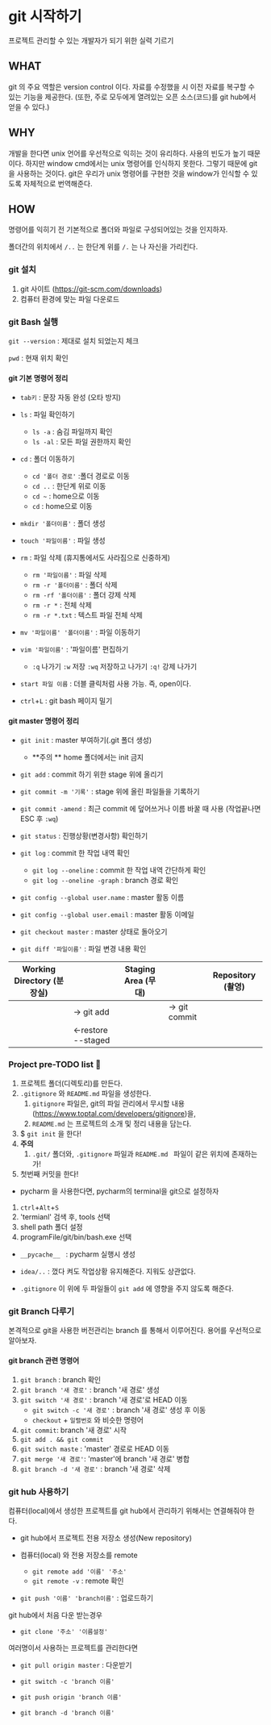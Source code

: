 # git 시작하기

프로젝트 관리할 수 있는 개발자가 되기 위한 실력 기르기



## WHAT

git 의 주요 역할은 version control 이다. 자료를 수정했을 시 이전 자료를 복구할 수 있는 기능을 제공한다. (또한, 주로 모두에게 열려있는 오픈 소스(코드)를 git hub에서 얻을 수 있다.)



## WHY

개발을 한다면 unix 언어를 우선적으로 익히는 것이 유리하다. 사용의 빈도가 높기 때문이다. 하지만 window cmd에서는 unix 명령어를 인식하지 못한다.  그렇기 때문에 git을 사용하는 것이다.  git은 우리가 unix 명령어를 구현한 것을 window가 인식할 수 있도록 자체적으로 번역해준다. 



## HOW

명령어를 익히기 전 기본적으로 폴더와 파일로 구성되어있는 것을 인지하자.

폴더간의 위치에서 `/..` 는 한단계 위를 `/.` 는 나 자신을 가리킨다.



### git 설치

1. git 사이트 (https://git-scm.com/downloads)
2. 컴퓨터 환경에 맞는 파일 다운로드



### git Bash 실행

`git --version` : 제대로 설치 되었는지 체크

`pwd` : 현재 위치 확인



#### git 기본 명령어 정리

- `tab키`  : 문장 자동 완성 (오타 방지)

- `ls` : 파일 확인하기 
  - `ls -a` : 숨김 파일까지 확인
  - `ls -al` : 모든 파일 권한까지 확인
  
- `cd` : 폴더 이동하기 
  - `cd '폴더 경로'` :폴더 경로로 이동
  - `cd ..` : 한단계 위로 이동
  - `cd ~` : home으로 이동
  - `cd` : home으로 이동
  
- `mkdir '폴더이름'` : 폴더 생성

- `touch '파일이름'` : 파일 생성

- `rm` : 파일 삭제 (휴지통에서도 사라짐으로 신중하게)
  - `rm '파일이름'` : 파일 삭제
  - `rm -r '폴더이름'` : 폴더 삭제
  - `rm -rf '폴더이름'` : 폴더 강제 삭제
  - `rm -r *` : 전체 삭제
  - `rm -r *.txt` : 텍스트 파일 전체 삭제
  
- `mv '파일이름' '폴더이름'`  : 파일 이동하기 

- `vim '파일이름'` : '파일이름' 편집하기

  - `:q` 나가기 `:w` 저장 `:wq` 저장하고 나가기 `:q!` 강제 나가기

- `start 파일 이름` :   더블 클릭처럼 사용 가능. 즉, open이다.

- `ctrl`+`L` : git bash 페이지 밀기

  

#### git master 명령어 정리

- `git init` : master 부여하기(.git 폴더 생성)
  - **주의 **  home 폴더에서는 init 금지
  
- `git add` : commit 하기 위한 stage 위에 올리기

- `git commit -m '기록'` : stage 위에 올린 파일들을 기록하기

- `git commit -amend` : 최근 commit 에 덮어쓰거나 이름 바꿀 때 사용 (작업끝나면 ESC 후 `:wq`)

- `git status` :  진행상황(변경사항) 확인하기

- `git log` : commit 한 작업 내역 확인 

  - `git log --oneline` : commit 한 작업 내역 간단하게 확인
  - `git log --oneline -graph` : branch 경로 확인

- `git config --global user.name` : master 활동 이름

- `git config --global user.email` : master 활동 이메일 

- `git checkout master` : master 상태로 돌아오기

- `git diff '파일이름'` : 파일 변경 내용 확인

  



| Working Directory (분장실) |                    | Staging Area (무대) |               | Repository  (촬영) |
| -------------------------- | ------------------ | ------------------- | ------------- | ------------------ |
|                            | -> git add         |                     | -> git commit |                    |
|                            | <-restore --staged |                     |               |                    |



### Project pre-TODO list :memo:

1. 프로젝트 폴더(디렉토리)를 만든다.
2. `.gitignore` 와 `README.md` 파일을 생성한다.
   1. `gitignore` 파일은, git의 파일 관리에서 무시할 내용(https://www.toptal.com/developers/gitignore)을, 
   2. `README.md` 는 프로젝트의 소개 및 정리 내용을 담는다. 
3. $ `git init` 을 한다!
4. **주의**
   1. `.git/` 폴더와, `.gitignore` 파일과 `README.md ` 파일이 같은 위치에 존재하는가!
5. 첫번째 커밋을 한다!



- pycharm 을 사용한다면, pycharm의 terminal을 git으로 설정하자

1. `ctrl`+`Alt`+`S`  
2. 'termianl' 검색 후, tools 선택
3.  shell path 폴더 설정
4.  programFile/git/bin/bash.exe 선택

- `__pycache__ ` : pycharm 실행시 생성

- `idea/..` : 껐다 켜도 작업상황 유지해준다. 지워도 상관없다.
- `.gitignore` 이 위에 두 파일들이 `git add` 에 영향을 주지 않도록 해준다.



### git Branch 다루기

본격적으로 git을 사용한 버전관리는 branch 를 통해서 이루어진다. 용어를 우선적으로 알아보자.



#### git branch 관련 명령어

1. `git branch` : branch 확인
2. `git branch '새 경로'` :  branch '새 경로' 생성
3. `git switch '새 경로'` :  branch '새 경로'로 HEAD 이동
   - `git switch -c '새 경로'` : branch  '새 경로' 생성 후 이동
   - `checkout` + `일렬번호` 와 비슷한 명령어
4. `git commit`:   branch '새 경로' 시작
5.  `git add . && git commit`  
6.  `git switch maste` : 'master' 경로로 HEAD 이동
7. `git merge '새 경로'`: 'master'에 branch '새 경로' 병합
8.  `git branch -d '새 경로'` : branch '새 경로' 삭제



### git hub 사용하기

컴퓨터(local)에서 생성한 프로젝트를 git hub에서 관리하기 위해서는 연결해줘야 한다.

- git hub에서 프로젝트 전용 저장소 생성(New repository)
- 컴퓨터(local) 와 전용 저장소를 remote 
  - `git remote add '이름' '주소'`
  - `git remote -v` : remote 확인

- `git push '이름' 'branch이름'` : 업로드하기



git hub에서 처음 다운 받는경우 

- `git clone '주소' '이름설정'`



여러명이서 사용하는 프로젝트를 관리한다면

- `git pull origin master`   : 다운받기

- `git switch -c 'branch 이름'`

- `git push origin 'branch 이름'`
- `git branch -d 'branch 이름'`

